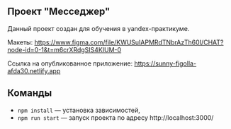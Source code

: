 ## **Проект "Месседжер"**
Данный проект создан для обучения в yandex-практикуме.

Макеты: https://www.figma.com/file/KWUSuIAPMRdTNbrAzTh60I/CHAT?node-id=0-1&t=m6crXRdgSIS4KIUM-0

Ссылка на опубликованное приложение: https://sunny-figolla-afda30.netlify.app

## Команды
- `npm install` — установка зависимостей,
- `npm run start` — запуск проекта по адресу http://localhost:3000/
